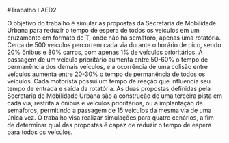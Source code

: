 #Trabalho I AED2

O objetivo do trabalho é simular as propostas da Secretaria de Mobilidade Urbana para reduzir o tempo de espera de todos os veículos em um cruzamento em formato de T, onde não há semáforo, apenas uma rotatória. Cerca de 500 veículos percorrem cada via durante o horário de pico, sendo 20% ônibus e 80% carros, com apenas 1% de veículos prioritários. A passagem de um veículo prioritário aumenta entre 50-60% o tempo de permanência dos demais veículos, e a ocorrência de uma colisão entre veículos aumenta entre 20-30% o tempo de permanência de todos os veículos. Cada motorista possui um tempo de reação que influencia seu tempo de entrada e saída da rotatória. As duas propostas definidas pela Secretaria de Mobilidade Urbana são a construção de uma terceira pista em cada via, restrita a ônibus e veículos prioritários, ou a implantação de semáforos, permitindo a passagem de 15 veículos da mesma via de uma única vez. O trabalho visa realizar simulações para quatro cenários, a fim de determinar qual das propostas é capaz de reduzir o tempo de espera para todos os veículos.


